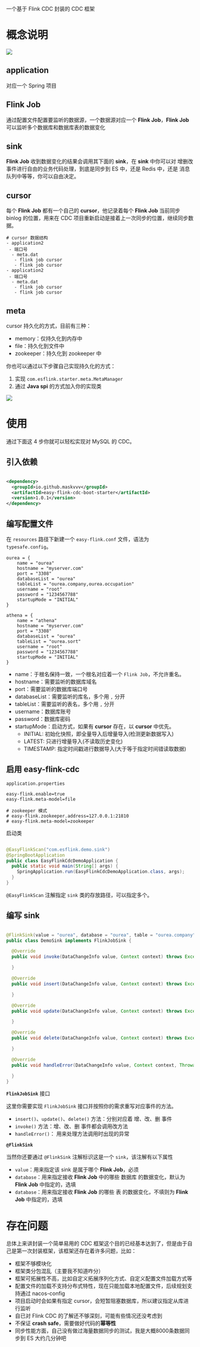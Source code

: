 一个基于 Flink CDC 封装的 CDC 框架

# 概念说明

![](http://qiniu.zhouhongyin.top/2023/08/12/1691810600-image-20230812112319984.png)

## **application**

对应一个 Spring 项目

## **Flink Job**

通过配置文件配置要监听的数据源，一个数据源对应一个 **Flink Job**，**Flink Job** 可以监听多个数据库和数据库表的数据变化

## **sink**

**Flink Job** 收到数据变化的结果会调用其下面的 **sink**，在 **sink** 中你可以对 增删改 事件进行自由的业务代码处理，到底是同步到 ES 中，还是 Redis 中，还是 消息队列中等等，你可以自由决定。

## **cursor**

每个 **Flink Job** 都有一个自己的 **cursor**，他记录着每个 **Flink Job** 当前同步 binlog 的位置，用来在 CDC 项目重新启动是接着上一次同步的位置，继续同步数据。

```text
# cursor 数据结构
- application2
 - 端口号
  - meta.dat
   - flink job cursor
   - flink job cursor
- application2
 - 端口号
  - meta.dat
   - flink job cursor
   - flink job cursor
```

## meta

cursor 持久化的方式，目前有三种：

- memory：仅持久化到内存中
- file：持久化到文件中
- zookeeper：持久化到 zookeeper 中

你也可以通过以下步骤自己实现持久化的方式：

1. 实现 `com.esflink.starter.meta.MetaManager`
2. 通过 **Java spi** 的方式加入你的实现类

![](http://qiniu.zhouhongyin.top/2023/08/12/1691810881-image-20230812112801216.png)

# 使用

通过下面这 4 步你就可以轻松实现对 MySQL 的 CDC。

## 引入依赖

```xml

<dependency>
  <groupId>io.github.maskvvv</groupId>
  <artifactId>easy-flink-cdc-boot-starter</artifactId>
  <version>1.0.1</version>
</dependency>
```

## 编写配置文件

在 `resources` 路径下新建一个 `easy-flink.conf` 文件，语法为 `typesafe.config`。

```
ourea = {
    name = "ourea"
    hostname = "myserver.com"
    port = "3308"
    databaseList = "ourea"
    tableList = "ourea.company,ourea.occupation"
    username = "root"
    password = "1234567788"
    startupMode = "INITIAL"
}

athena = {
    name = "athena"
    hostname = "myserver.com"
    port = "3308"
    databaseList = "ourea"
    tableList = "ourea.sort"
    username = "root"
    password = "1234567788"
    startupMode = "INITIAL"
}
```

- name：于根名保持一致，一个根名对应着一个 `Flink Job`，不允许重名。
- hostname：需要监听的数据库域名
- port：需要监听的数据库端口号
- databaseList：需要监听的库名，多个用 `,` 分开
- tableList：需要监听的表名，多个用 `,` 分开
- username：数据库账号
- password：数据库密码
- startupMode：启动方式，如果有 **cursor** 存在，以 **cursor** 中优先。
  - INITIAL: 初始化快照，即全量导入后增量导入(检测更新数据写入)
  - LATEST: 只进行增量导入(不读取历史变化)
  - TIMESTAMP: 指定时间戳进行数据导入(大于等于指定时间错读取数据)

## 启用 easy-flink-cdc

`application.properties`

```properties
easy-flink.enable=true
easy-flink.meta-model=file

# zookeeper 模式
# easy-flink.zookeeper.address=127.0.0.1:21810
# easy-flink.meta-model=zookeeper
```

启动类

```java

@EasyFlinkScan("com.esflink.demo.sink")
@SpringBootApplication
public class EasyFlinkCdcDemoApplication {
  public static void main(String[] args) {
    SpringApplication.run(EasyFlinkCdcDemoApplication.class, args);
  }
}
```

`@EasyFlinkScan` 注解指定 `sink` 类的存放路径，可以指定多个。

## 编写 sink

```java

@FlinkSink(value = "ourea", database = "ourea", table = "ourea.company")
public class DemoSink implements FlinkJobSink {

  @Override
  public void invoke(DataChangeInfo value, Context context) throws Exception {

  }

  @Override
  public void insert(DataChangeInfo value, Context context) throws Exception {

  }

  @Override
  public void update(DataChangeInfo value, Context context) throws Exception {

  }

  @Override
  public void delete(DataChangeInfo value, Context context) throws Exception {

  }

  @Override
  public void handleError(DataChangeInfo value, Context context, Throwable throwable) {

  }
}
```

**`FlinkJobSink`** 接口

这里你需要实现 `FlinkJobSink` 接口并按照你的需求重写对应事件的方法。

- `insert()`、`update()`、`delete()`  方法：分别对应着 增、改、删 事件
- `invoke()` 方法：增、改、删 事件都会调用改方法
- `handleError()`： 用来处理方法调用时出现的异常

**`@FlinkSink`**

当然你还要通过 `@FlinkSink` 注解标识这是一个 `sink`，该注解有以下属性

- `value`：用来指定该 sink 是属于哪个 **Flink Job**，必须
- `database`：用来指定接收 **Flink Job** 中的哪些 数据库 的数据变化，默认为 **Flink Job** 中指定的，选填
- `database`：用来指定接收 **Flink Job** 的哪些 表 的数据变化，不填则为 **Flink Job** 中指定的，选填

# 存在问题

总体上来讲封装一个简单易用的 CDC 框架这个目的已经基本达到了，但是由于自己是第一次封装框架，该框架还存在着许多问题，比如：

- 框架不够模块化
- 框架类分包混乱（主要我不知道咋分）
- 框架可拓展性不高，比如自定义拓展序列化方式、自定义配置文件加载方式等
- 配置文件的加载不支持分布式特性，现在只能加载本地配置文件，后续规划支持通过 nacos-config
- 项目启动时会如果有指定 cursor，会短暂阻塞数据库，所以建议指定从库进行监听
- 自已对 Flink CDC 的了解还不够深刻，可能有些情况还没考虑到
- 不保证 **crash safe**，需要做好代码的**幂等性**
- 同步性能方面，自己没有做过海量数据同步的测试，我是大概8000条数据同步到 ES 大约几分钟吧

